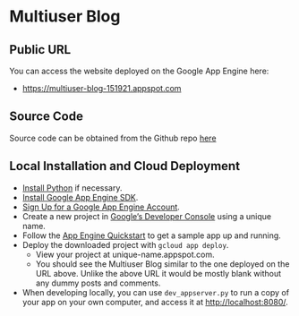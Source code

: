 # Multiuser Blog

## Public URL

You can access the website deployed on the Google App Engine here:

- https://multiuser-blog-151921.appspot.com

## Source Code

Source code can be obtained from the Github repo [here](https://github.com/bhaskardua/Project-3-Multiuser-Blog.git)

## Local Installation and Cloud Deployment

- [Install Python](https://www.python.org/downloads/) if necessary.
- [Install Google App Engine SDK](https://cloud.google.com/appengine/downloads#Google_App_Engine_SDK_for_Python).
- [Sign Up for a Google App Engine Account](https://console.cloud.google.com/appengine/).
- Create a new project in [Google’s Developer Console](https://console.cloud.google.com/) using a unique name.
- Follow the [App Engine Quickstart](https://cloud.google.com/appengine/docs/python/quickstart) to get a sample app up and running.
- Deploy the downloaded project with `gcloud app deploy`.
    - View your project at unique-name.appspot.com.
    - You should see the Multiuser Blog similar to the one deployed on the URL above. Unlike the above URL it would be mostly blank without any dummy posts and comments. 
- When developing locally, you can use `dev_appserver.py` to run a copy of your app on your own computer, and access it at [http://localhost:8080/](http://localhost:8080/).
